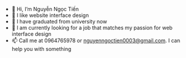 - 👋 Hi, I’m Nguyễn Ngọc Tiến
- 👀 I like website interface design
- 🌱 I have graduated from university now
- 💞️ I am currently looking for a job that matches my passion for web interface design
- 📫 Call me at 0964765978 or nguyenngoctien0003@gmail.com. I can help you with something

<!---
Nguyenngoctienn/Nguyenngoctienn is a ✨ special ✨ repository because its `README.md` (this file) appears on your GitHub profile.
You can click the Preview link to take a look at your changes.
--->
